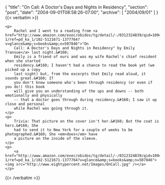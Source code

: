 {
  "title": "On Call: A Doctor's Days and Nights in Residency",
  "section": "post",
  "date": "2004-09-01T08:58:26-07:00",
  "archive": [
    "2004/09/01"
  ]
}
{{< verbatim >}}

    <p>
        Rachel and I went to a reading from <a href="http://www.amazon.com/exec/obidos/tg/detail/-/0312324839/qid=1094054140/sr=8-1/ref=pd_ka_1/102-5121671-1377764?v=glance&amp;s=books&amp;n=507846">"On
        Call: A Doctor's Days and Nights in Residency" by Emily Transue</a> last night.&#160;
        Emily is a friend of ours and was my wife Rachel's chief resident when she started
        residency.&#160; I haven't had a chance to read the book yet (we picked up a copy
        last night) but, from the excerpts that Emily read aloud, it sounds great.&#160; If
        you don't know someone who's been through residency (or even if you do!) this book
        will give you an understanding of the ups and downs -- both emotionally and physically
        -- that a doctor goes through during residency.&#160; I saw it up close and personal
        while Rachel was going through it. 
    </p>
    <p>
        Trivia: That picture on the cover isn't her.&#160; But the coat is hers.&#160; She
        had to send it to New York for a couple of weeks to be photographed.&#160; She <em>does</em> have
        a picture on the inside of the sleeve. 
    </p>
    <p>
        <a href="http://www.amazon.com/exec/obidos/tg/detail/-/0312324839/qid=1094054140/sr=8-1/ref=pd_ka_1/102-5121671-1377764?v=glance&amp;s=books&amp;n=507846"><img src="http://www.eightypercent.net/Images/OnCall.jpg" /></a> 
    </p>

{{< /verbatim >}}
